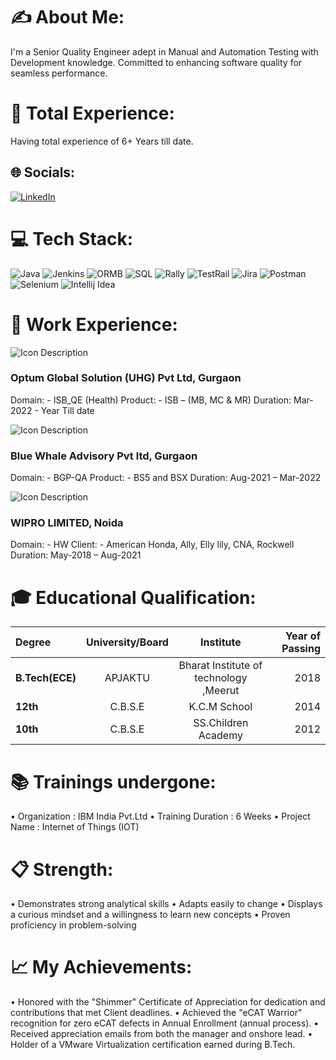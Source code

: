 # ✍ About Me:
I'm a Senior Quality Engineer adept in Manual and Automation Testing with Development knowledge. Committed to enhancing software quality for seamless performance.

# 👜 Total Experience:
Having total experience of 6+ Years till date.


## 🌐 Socials:
[![LinkedIn](https://img.shields.io/badge/LinkedIn-%230077B5.svg?logo=linkedin&logoColor=white)](https://www.linkedin.com/in/krishna-kumar-34145912b) 

# 💻 Tech Stack:
![Java](https://img.shields.io/badge/java-%23ED8B00.svg?style=plastic&logo=openjdk&logoColor=white) ![Jenkins](https://img.shields.io/badge/jenkins-%232C5263.svg?style=plastic&logo=jenkins&logoColor=white) ![ORMB](https://img.shields.io/badge/ORMB-%23F24E1E.svg?style=plastic&logo=ORMB&logoColor=white) ![SQL](https://img.shields.io/badge/SQL-%234ea94b.svg?style=plastic&logo=MySQL&logoColor=white) ![Rally](https://img.shields.io/badge/Rally-%23F24E1E.svg?style=plastic&logo=Rally&logoColor=white) ![TestRail](https://img.shields.io/badge/TestRail-%234ea94b.svg?style=plastic&logo=TestRail&logoColor=white) ![Jira](https://img.shields.io/badge/jira-%230A0FFF.svg?style=plastic&logo=jira&logoColor=white) ![Postman](https://img.shields.io/badge/Postman-FF6C37?style=plastic&logo=postman&logoColor=white) ![Selenium](https://img.shields.io/badge/Selenium-43B02A?logo=Selenium&logoColor=white) ![Intellij Idea](https://img.shields.io/badge/Intellij%20Idea-%23000000.svg?style=plastic&logo=intellij-idea&logoColor=white)

# 💼 Work Experience:
![Icon Description](KrishnaKumar1203/Krishna/Optum.ico) 
### Optum Global Solution (UHG) Pvt Ltd, Gurgaon

Domain: - ISB_QE (Health)
Product: - ISB – (MB, MC & MR)
Duration:  Mar-2022 - Year Till date

![Icon Description](KrishnaKumar1203/Krishna/Bluestacks.ico) 
### Blue Whale Advisory Pvt ltd, Gurgaon

Domain: - BGP-QA
Product: - BS5 and BSX
Duration:  Aug-2021 – Mar-2022

![Icon Description](KrishnaKumar1203/Krishna/Wipro.ico) 
### WIPRO LIMITED, Noida

Domain: - HW
Client: - American Honda, Ally, Elly lily, CNA, Rockwell
Duration: May-2018 – Aug-2021

# 🎓 Educational Qualification:
|     Degree      |  University/Board |                Institute               | Year of Passing |
|:----------------|:-----------------:|:--------------------------------------:|---------------: |
| **B.Tech(ECE)** |      APJAKTU      | Bharat Institute of technology ,Meerut |2018             |
| **12th**        |      C.B.S.E      | K.C.M School                           |2014             |
| **10th**        |      C.B.S.E      | SS.Children Academy                    |2012             |

# 📚 Trainings undergone:
•	Organization         : IBM India Pvt.Ltd
•	Training Duration : 6 Weeks
•	Project Name        : Internet of Things (IOT)

# 📋 Strength:
•	Demonstrates strong analytical skills
•	Adapts easily to change
•	Displays a curious mindset and a willingness to learn new concepts
•	Proven proficiency in problem-solving

# 📈 My Achievements:
•	Honored with the "Shimmer" Certificate of Appreciation for dedication and contributions that met Client deadlines.
•	Achieved the "eCAT Warrior" recognition for zero eCAT defects in Annual Enrollment (annual process).
•	Received appreciation emails from both the manager and onshore lead.
•	Holder of a VMware Virtualization certification earned during B.Tech.

  
<!-- Proudly created with GPRM ( https://gprm.itsvg.in  ) -->
